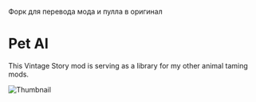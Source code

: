 Форк для перевода мода и пулла в оригинал
# Pet AI
This Vintage Story mod is serving as a library for my other animal taming mods.

![Thumbnail](petai.png)
